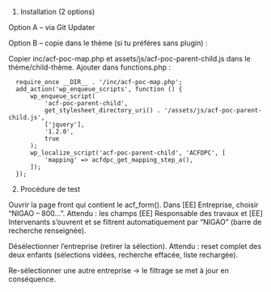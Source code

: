 1) Installation (2 options)
   
Option A – via Git Updater

Option B – copie dans le thème (si tu préféres sans plugin) :

  Copier inc/acf-poc-map.php et assets/js/acf-poc-parent-child.js dans le thème/child-thème.
  Ajouter dans functions.php :
  
      require_once __DIR__ . '/inc/acf-poc-map.php';
      add_action('wp_enqueue_scripts', function () {
          wp_enqueue_script(
              'acf-poc-parent-child',
              get_stylesheet_directory_uri() . '/assets/js/acf-poc-parent-child.js',
              ['jquery'],
              '1.2.0',
              true
          );
          wp_localize_script('acf-poc-parent-child', 'ACFDPC', [
              'mapping' => acfdpc_get_mapping_step_a(),
          ]);
      });

2) Procédure de test 

Ouvrir la page front qui contient le acf_form().
Dans [EE] Entreprise, choisir “NIGAO – 800…”.
Attendu : les champs [EE] Responsable des travaux et [EE] Intervenants s’ouvrent et se filtrent automatiquement par “NIGAO” (barre de recherche renseignée).

Désélectionner l’entreprise (retirer la sélection).
Attendu : reset complet des deux enfants (sélections vidées, recherche effacée, liste rechargée).

Re-sélectionner une autre entreprise → le filtrage se met à jour en conséquence.
